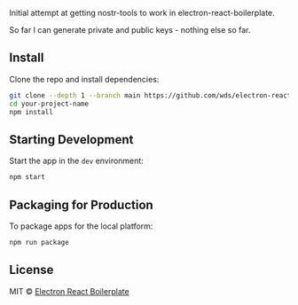 Initial attempt at getting nostr-tools to work in electron-react-boilerplate.

So far I can generate private and public keys - nothing else so far.

## Install

Clone the repo and install dependencies:

```bash
git clone --depth 1 --branch main https://github.com/wds/electron-react-boilerplate-nostr.git your-project-name
cd your-project-name
npm install
```

## Starting Development

Start the app in the `dev` environment:

```bash
npm start
```

## Packaging for Production

To package apps for the local platform:

```bash
npm run package
```
## License

MIT © [Electron React Boilerplate](https://github.com/electron-react-boilerplate)
